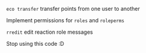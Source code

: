 `eco transfer` transfer points from one user to another

Implement permissions for `roles` and `roleperms`

`rredit` edit reaction role messages

Stop using this code :D